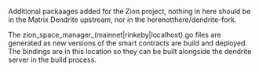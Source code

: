 Additional packaages added for the Zion project, nothing in here should be in the Matrix Dendrite upstream, nor in the herenotthere/dendrite-fork.

The zion_space_manager_(mainnet|rinkeby|localhost).go files are generated as new versions of the smart contracts are build and deployed. The bindings are in this location so they can be built alongside the dendrite server in the build process.

